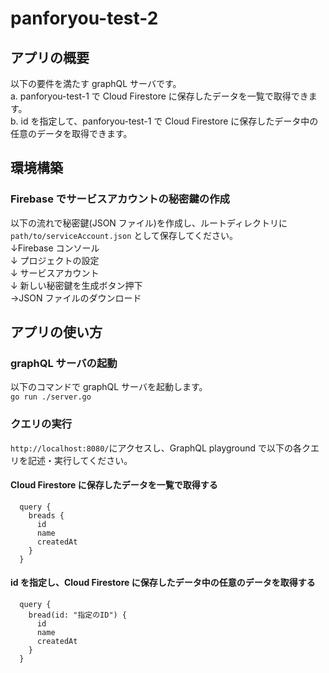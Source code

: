 # panforyou-test-2

## アプリの概要

以下の要件を満たす graphQL サーバです。  
a. panforyou-test-1 で Cloud Firestore に保存したデータを一覧で取得できます。  
b. id を指定して、panforyou-test-1 で Cloud Firestore に保存したデータ中の任意のデータを取得できます。

## 環境構築

### Firebase でサービスアカウントの秘密鍵の作成

以下の流れで秘密鍵(JSON ファイル)を作成し、ルートディレクトリに `path/to/serviceAccount.json` として保存してください。  
↓Firebase コンソール  
↓ プロジェクトの設定  
↓ サービスアカウント  
↓ 新しい秘密鍵を生成ボタン押下  
→JSON ファイルのダウンロード

## アプリの使い方

### graphQL サーバの起動

以下のコマンドで graphQL サーバを起動します。  
`go run ./server.go`

### クエリの実行

`http://localhost:8080/`にアクセスし、GraphQL playground で以下の各クエリを記述・実行してください。

#### Cloud Firestore に保存したデータを一覧で取得する

```
  query {
    breads {
      id
      name
      createdAt
    }
  }
```

#### id を指定し、Cloud Firestore に保存したデータ中の任意のデータを取得する

```
  query {
    bread(id: "指定のID") {
      id
      name
      createdAt
    }
  }
```
